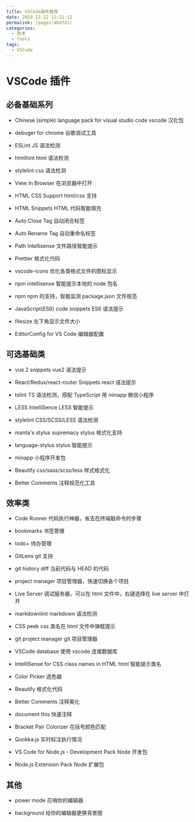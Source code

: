 ```yaml
---
title: VSCode插件推荐
date: 2019-12-22 12:21:12
permalink: /pages/4bd7d1/
categories:
  - 技术
  - Tools
tags:
  - VSCode
---
```



# VSCode 插件

## 必备基础系列

- Chinese (simple) language pack for visual studio code
  vscode 汉化包

- debuger for chrome
  谷歌调试工具

- ESLint
  JS 语法检测

- htmlhint
  html 语法检测

- stylelint
  css 语法检测

- View In Browser
  在浏览器中打开

- HTML CSS Support
  html/css 支持

- HTML Snippets
  HTML 代码智能填充

- Auto Close Tag
  自动闭合标签

- Auto Rename Tag
  自动重命名标签

- Path Intellisense
  文件路径智能提示

- Prettier
  格式化代码

- vscode-icons
  优化各类格式文件的图标显示

- npm intellisense
  智能提示本地的 node 包名

- npm
  npm 的支持，智能监测 package.json 文件规范

- JavaScript(ES6) code snippets
  ES6 语法提示

- filesize
  左下角显示文件大小

- EditorConfig for VS Code
  编辑器配置

## 可选基础类

- vue 2 snippets
  vue2 语法提示

- React/Redux/react-router Snippets
  react 语法提示

- tslint
  TS 语法检测，搭配 TypeScript 用
  nimapp 微信小程序

- LESS IntelliSence
  LESS 智能提示

- stylelint
  CSS/SCSS/LESS 语法检测

- manta's stylus supremacy
  stylus 格式化支持

- language-stylus
  stylus 智能提示

- minapp
  小程序开发包

- Beautify css/sass/scss/less
  样式格式化

- Better Comments
  注释规范化工具

## 效率类

- Code Runner
  代码执行神器，省去在终端敲命令的步骤

- bookmarks
  书签管理

- todo+
  待办管理

- GitLens
  git 支持

- git history
  diff 当前代码与 HEAD 的代码

- project manager
  项目管理器，快速切换各个项目

- Live Server
  调试服务器，可以在 html 文件中，右键选择在 live server 中打开

- markdownlint
  markdown 语法检测

- CSS peek
  css 类名在 html 文件中弹框提示

- git project manager
  git 项目管理器

- VSCode database
  使用 vscode 连接数据库

- IntelliSense for CSS class names in HTML
  html 智能提示类名

- Color Picker
  选色器

- Beautify
  格式化代码

- Better Comments
  注释美化

- document this
  快速注释

- Bracket Pair Colorizer
  花括号颜色匹配

- Quokka.js
  实时标注执行情况

- VS Code for Node.js - Development Pack
  Node 开发包

- Node.js Extension Pack
  Node 扩展包

## 其他

- power mode
  花哨你的编辑器

- background
  给你的编辑器更换背景图
